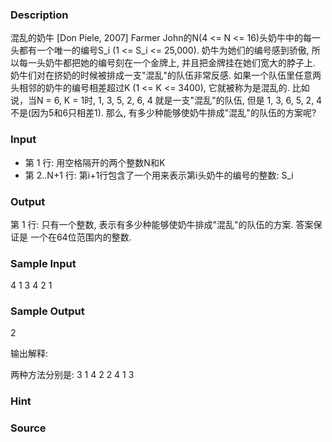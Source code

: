 
### Description
混乱的奶牛 [Don Piele, 2007] Farmer John的N(4 <= N <= 16)头奶牛中的每一头都有一个唯一的编号S_i (1 <= S_i <= 25,000). 奶牛为她们的编号感到骄傲, 所以每一头奶牛都把她的编号刻在一个金牌上, 并且把金牌挂在她们宽大的脖子上. 奶牛们对在挤奶的时候被排成一支"混乱"的队伍非常反感. 如果一个队伍里任意两头相邻的奶牛的编号相差超过K (1 <= K <= 3400), 它就被称为是混乱的. 比如说，当N = 6, K = 1时, 1, 3, 5, 2, 6, 4 就是一支"混乱"的队伍, 但是 1, 3, 6, 5, 2, 4 不是(因为5和6只相差1). 那么, 有多少种能够使奶牛排成"混乱"的队伍的方案呢? 
### Input
* 第 1 行: 用空格隔开的两个整数N和K 
* 第 2..N+1 行: 第i+1行包含了一个用来表示第i头奶牛的编号的整数: S_i 
### Output
第 1 行: 只有一个整数, 表示有多少种能够使奶牛排成"混乱"的队伍的方案. 答案保证是 一个在64位范围内的整数. 
### Sample Input
4 1
3
4
2
1

### Sample Output
2

输出解释:

两种方法分别是:
3 1 4 2
2 4 1 3

### Hint

### Source

